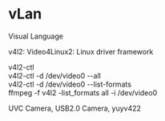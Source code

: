 # vLan
Visual Language   
   
v4l2: Video4Linux2: Linux driver framework   
   
v4l2-ctl   
v4l2-ctl -d /dev/video0 --all   
v4l2-ctl -d /dev/video0 --list-formats   
ffmpeg -f v4l2 -list_formats all -i /dev/video0   
   
UVC Camera, USB2.0 Camera, yuyv422   
   


